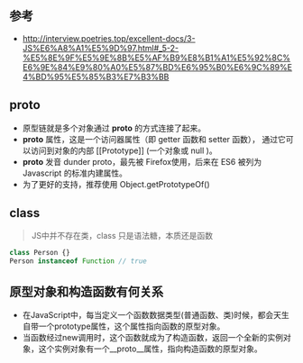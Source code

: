 ## 参考

- http://interview.poetries.top/excellent-docs/3-JS%E6%A8%A1%E5%9D%97.html#_5-2-%E5%8E%9F%E5%9E%8B%E5%AF%B9%E8%B1%A1%E5%92%8C%E6%9E%84%E9%80%A0%E5%87%BD%E6%95%B0%E6%9C%89%E4%BD%95%E5%85%B3%E7%B3%BB

## __proto__

- 原型链就是多个对象通过 __proto__ 的方式连接了起来。
- __proto__ 属性，这是一个访问器属性（即 getter 函数和 setter 函数），
  通过它可以访问到对象的内部 [[Prototype]] (一个对象或 null )。
- __proto__ 发音 dunder proto，最先被 Firefox使用，后来在 ES6 被列为 Javascript 的标准内建属性。
- 为了更好的支持，推荐使用 Object.getPrototypeOf()

## class

> JS中并不存在类，class 只是语法糖，本质还是函数

```js
class Person {}
Person instanceof Function // true
```

## 原型对象和构造函数有何关系

- 在JavaScript中，每当定义一个函数数据类型(普通函数、类)时候，都会天生自带一个prototype属性，这个属性指向函数的原型对象。
- 当函数经过new调用时，这个函数就成为了构造函数，返回一个全新的实例对象，这个实例对象有一个__proto__属性，指向构造函数的原型对象。
